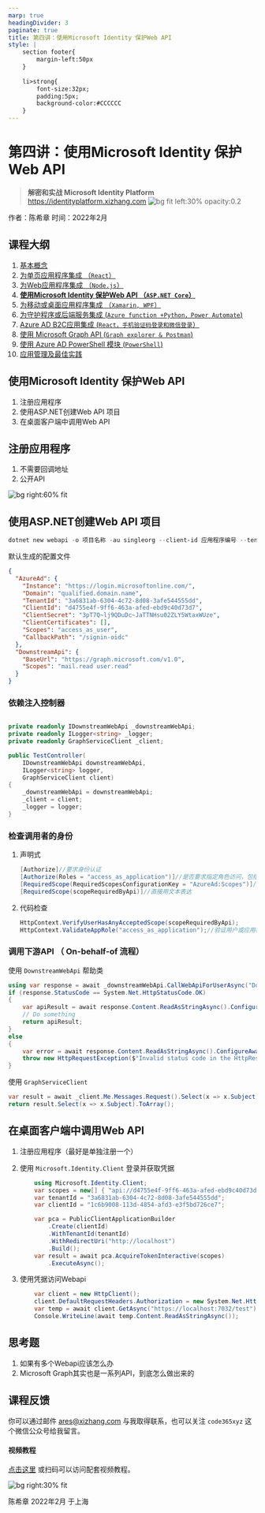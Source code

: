 ```yaml
---
marp: true
headingDivider: 3
paginate: true
title: 第四讲：使用Microsoft Identity 保护Web API
style: |
    section footer{
        margin-left:50px
    }
    
    li>strong{
        font-size:32px;
        padding:5px;
        background-color:#CCCCCC
    }
---
```


# 第四讲：使用Microsoft Identity 保护Web API
> **解密和实战 Microsoft Identity Platform**  https://identityplatform.xizhang.com
![bg fit left:30% opacity:0.2](images/aad.png)


作者：陈希章
时间：2022年2月


## 课程大纲
<!--
footer: '**解密和实战 Microsoft Identity Platform**  https://identityplatform.xizhang.com'
-->

1. [基本概念](module1-overview.md)
1. [为单页应用程序集成 （`React`）](module2-spa.md)
1. [为Web应用程序集成 （`Node.js`）](module3-webapp.md)
1. **[使用Microsoft Identity 保护Web API （`ASP.NET Core`）](module4-webapi.md)**
1. [为移动或桌面应用程序集成 （`Xamarin, WPF`）](module5-desktop-mobile.md)
1. [为守护程序或后端服务集成 (`Azure function +Python，Power Automate`)](module6-deamon-service.md)
1. [Azure AD B2C应用集成 (`React，手机验证码登录和微信登录`） ](module7-b2c.md)
1. [使用 Microsoft Graph API (`Graph explorer & Postman`)](module8-msgraph.md)
1. [使用 Azure AD PowerShell 模块 (`PowerShell`)](module9-powershell.md)
1. [应用管理及最佳实践](module10-bestpractices.md)


## <!-- fit --> 使用Microsoft Identity 保护Web API

1. 注册应用程序
1. 使用ASP.NET创建Web API 项目
1. 在桌面客户端中调用Web API

## 注册应用程序

1. 不需要回调地址
1. 公开API

![bg right:60% fit](images/expose-api.png)


## 使用ASP.NET创建Web API 项目
<!-- _footer: '' -->
```powershell
dotnet new webapi -o 项目名称 -au singleorg --client-id 应用程序编号 --tenant-id 租户编号 --call-graph $true --called-api-scopes "mail.read user.read"
```

默认生成的配置文件

```json
{
  "AzureAd": {
    "Instance": "https://login.microsoftonline.com/",
    "Domain": "qualified.domain.name",
    "TenantId": "3a6831ab-6304-4c72-8d08-3afe544555dd",
    "ClientId": "d4755e4f-9ff6-463a-afed-ebd9c40d73d7",
    "ClientSecret": "3pT7Q~lj9QDuDc~JaTTNHsu02ZLY5WtaxWUze",
    "ClientCertificates": [],
    "Scopes": "access_as_user",
    "CallbackPath": "/signin-oidc"
  },
  "DownstreamApi": {
    "BaseUrl": "https://graph.microsoft.com/v1.0",
    "Scopes": "mail.read user.read"
  }
}
```

### 依赖注入控制器

```csharp

private readonly IDownstreamWebApi _downstreamWebApi;
private readonly ILogger<string> _logger;
private readonly GraphServiceClient _client;

public TestController(
    IDownstreamWebApi downstreamWebApi, 
    ILogger<string> logger, 
    GraphServiceClient client)
{
    _downstreamWebApi = downstreamWebApi;
    _client = client;
    _logger = logger;
}
```

### 检查调用者的身份
<!-- https://docs.microsoft.com/en-us/azure/active-directory/develop/scenario-protected-web-api-verification-scope-app-roles?tabs=aspnetcore -->

1. 声明式
    ```csharp
    [Authorize]//要求身份认证
    [Authorize(Roles = "access_as_application")]//是否要求指定角色访问，包括AAD内置角色，以及应用程序角色
    [RequiredScope(RequiredScopesConfigurationKey = "AzureAd:Scopes")]// 读取配置文件
    [RequiredScope(scopeRequiredByApi)]//直接用文本表达
    ```
1. 代码检查
    ```csharp
    HttpContext.VerifyUserHasAnyAcceptedScope(scopeRequiredByApi);
    HttpContext.ValidateAppRole("access_as_application");//验证用户或应用程序是否属于某个应用程序角色
    ```



### 调用下游API （ On-behalf-of 流程）
使用 `DownstreamWebApi` 帮助类

```csharp
using var response = await _downstreamWebApi.CallWebApiForUserAsync("DownstreamApi", op => op.RelativePath = "/me/messages?$select=subject").ConfigureAwait(false);
if (response.StatusCode == System.Net.HttpStatusCode.OK)
{
    var apiResult = await response.Content.ReadAsStringAsync().ConfigureAwait(false);
    // Do something
    return apiResult;
}
else
{
    var error = await response.Content.ReadAsStringAsync().ConfigureAwait(false);
    throw new HttpRequestException($"Invalid status code in the HttpResponseMessage: {response.StatusCode}: {error}");
}
```

使用 `GraphServiceClient`

```csharp
var result = await _client.Me.Messages.Request().Select(x => x.Subject).GetAsync().ConfigureAwait(false);
return result.Select(x => x.Subject).ToArray();
```

## 在桌面客户端中调用Web API
<!-- _footer: '' -->
1. 注册应用程序（最好是单独注册一个）
1. 使用 `Microsoft.Identity.Client` 登录并获取凭据

    ```csharp
        using Microsoft.Identity.Client;
        var scopes = new[] { "api://d4755e4f-9ff6-463a-afed-ebd9c40d73d7/access_as_user", "mail.read", "user.read" };
        var tenantId = "3a6831ab-6304-4c72-8d08-3afe544555dd";
        var clientId = "1c6b9008-113d-4854-afd3-e3f5bd726ce7";

        var pca = PublicClientApplicationBuilder
            .Create(clientId)
            .WithTenantId(tenantId)
            .WithRedirectUri("http://localhost")
            .Build();
        var result = await pca.AcquireTokenInteractive(scopes)
            .ExecuteAsync();
    ```
1. 使用凭据访问Webapi
    ```csharp
        var client = new HttpClient();
        client.DefaultRequestHeaders.Authorization = new System.Net.Http.Headers.AuthenticationHeaderValue("Bearer", result.AccessToken);
        var temp = await client.GetAsync("https://localhost:7032/test");
        Console.WriteLine(await temp.Content.ReadAsStringAsync());
    ```


## 思考题

1. 如果有多个Webapi应该怎么办
1. Microsoft Graph其实也是一系列API，到底怎么做出来的

## 课程反馈

你可以通过邮件 <ares@xizhang.com> 与我取得联系，也可以关注 `code365xyz` 这个微信公众号给我留言。

#### 视频教程

[点击这里](https://study.163.com/course/introduction.htm?courseId=1212500806&share=2&shareId=400000000620030) 或扫码可以访问配套视频教程。

![bg right:30% fit](images/videocourse.png)


陈希章 2022年2月 于上海
